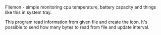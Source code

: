Filemon - simple monitoring cpu temperature, battery capacity and things like this in system tray.

This program read information from given file and create the icon.
It's possible to send how many bytes to read from file and update interval.
